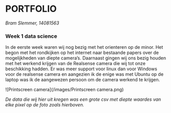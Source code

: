# PORTFOLIO
*Bram Slemmer, 14081563*

### Week 1 data science

In de eerste week waren wij nog bezig met het orienteren op de minor. Het begon met het rondkijken op het internet naar bestaande papers over de mogelijkheden van diepte camera’s. Daarnaast gingen wij ons bezig houden met het werkend krijgen van de Realsense camera die wij tot onze beschikking hadden. Er was meer support voor linux dan voor Windows voor de realsense camera en aangezien ik de enige was met Ubuntu op de laptop was ik de aangewezen persoon om de camera werkend te krijgen. 

![Printscreen camera](/images/Printscreen camera.png)

*De data die wij hier uit kregen was een grote csv met diepte waardes van elke pixel op de foto zoals hierboven.*


